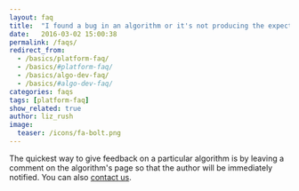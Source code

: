 ```yaml
---
layout: faq
title:  "I found a bug in an algorithm or it's not producing the expected results, what can I do?"
date:   2016-03-02 15:00:38
permalink: /faqs/
redirect_from:
  - /basics/platform-faq/
  - /basics/#platform-faq/
  - /basics/algo-dev-faq/
  - /basics/#algo-dev-faq/
categories: faqs
tags: [platform-faq]
show_related: true
author: liz_rush
image:
  teaser: /icons/fa-bolt.png
---
```


The quickest way to give feedback on a particular algorithm is by leaving a comment on the algorithm's page so that the author will be immediately notified. You can also [contact us](https://algorithmia.com/contact).